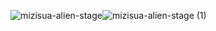 ![mizisua-alien-stage](https://github.com/user-attachments/assets/c92613c5-a4b6-4925-b2fc-5c0f4a051e8f)![mizisua-alien-stage (1)](https://github.com/user-attachments/assets/8ea6c754-77b5-4f4b-964e-b3c0554a15c2)

